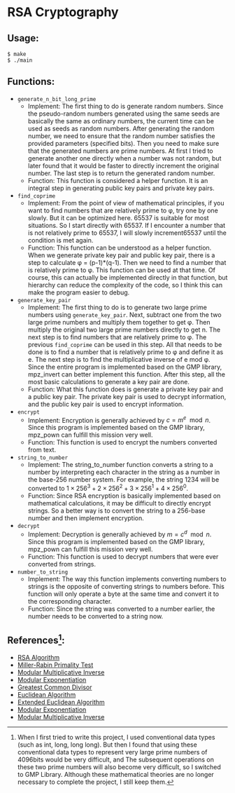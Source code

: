 # RSA Cryptography

## Usage:
```console
$ make
$ ./main
```

## Functions:

+ `generate_n_bit_long_prime`
    * Implement: The first thing to do is generate random numbers. Since the pseudo-random numbers generated using the same seeds are basically the same as ordinary numbers, the current time can be used as seeds as random numbers. After generating the random number, we need to ensure that the random number satisfies the provided parameters (specified bits). Then you need to make sure that the generated numbers are prime numbers. At first I tried to generate another one directly when a number was not random, but later found that it would be faster to directly increment the original number. The last step is to return the generated random number.
    * Function: This function is considered a helper function. It is an integral step in generating public key pairs and private key pairs.
+ `find_coprime`
    * Implement: From the point of view of mathematical principles, if you want to find numbers that are relatively prime to φ, try one by one slowly. But it can be optimized here. 65537 is suitable for most situations. So I start directly with 65537. If I encounter a number that is not relatively prime to 65537, I will slowly increment65537 until the condition is met again.
    * Function: This function can be understood as a helper function. When we generate private key pair and public key pair, there is a step to calculate φ = (p-1)*(q-1). Then we need to find a number that is relatively prime to φ. This function can be used at that time. Of course, this can actually be implemented directly in that function, but hierarchy can reduce the complexity of the code, so I think this can make the program easier to debug.
+ `generate_key_pair`
    * Implement: The first thing to do is to generate two large prime numbers using `generate_key_pair`. Next, subtract one from the two large prime numbers and multiply them together to get φ. Then multiply the original two large prime numbers directly to get n. The next step is to find numbers that are relatively prime to φ. The previous `find_coprime` can be used in this step. All that needs to be done is to find a number that is relatively prime to φ and define it as e. The next step is to find the multiplicative inverse of e mod φ. Since the entire program is implemented based on the GMP library, mpz_invert can better implement this function. After this step, all the most basic calculations to generate a key pair are done.
    * Function: What this function does is generate a private key pair and a public key pair. The private key pair is used to decrypt information, and the public key pair is used to encrypt information.
+ `encrypt`
    * Implement: Encryption is generally achieved by $c = m^e\mod n$. Since this program is implemented based on the GMP library, mpz_pown can fulfill this mission very well.
    * Function: This function is used to encrypt the numbers converted from text.
+ `string_to_number`
    * Implement: The string_to_number function converts a string to a number by interpreting each character in the string as a number in the base-256 number system. For example, the string $1234$ will be converted to $1 \times 256^3 + 2 \times 256^2 + 3 \times 256^1 + 4 \times 256^0$.
    * Function: Since RSA encryption is basically implemented based on mathematical calculations, it may be difficult to directly encrypt strings. So a better way is to convert the string to a 256-base number and then implement encryption.
+ `decrypt`
    * Implement: Decryption is generally achieved by $m = c^d\mod n$. Since this program is implemented based on the GMP library, mpz_pown can fulfill this mission very well.
    * Function: This function is used to decrypt numbers that were ever converted from strings.
+ `number_to_string`
    * Implement: The way this function implements converting numbers to strings is the opposite of converting strings to numbers before. This function will only operate a byte at the same time and convert it to the corresponding character.
    * Function: Since the string was converted to a number earlier, the number needs to be converted to a string now.

## References[^footnote]:

+ [RSA Algorithm](https://en.wikipedia.org/wiki/RSA_(cryptosystem)#Key_generation)
+ [Miller-Rabin Primality Test](https://en.wikipedia.org/wiki/Miller%E2%80%93Rabin_primality_test)
+ [Modular Multiplicative Inverse](https://en.wikipedia.org/wiki/Modular_multiplicative_inverse)
+ [Modular Exponentiation](https://en.wikipedia.org/wiki/Modular_exponentiation)
+ [Greatest Common Divisor](https://en.wikipedia.org/wiki/Greatest_common_divisor)
+ [Euclidean Algorithm](https://en.wikipedia.org/wiki/Euclidean_algorithm)
+ [Extended Euclidean Algorithm](https://en.wikipedia.org/wiki/Extended_Euclidean_algorithm)
+ [Modular Exponentiation](https://en.wikipedia.org/wiki/Modular_exponentiation#Right-to-left_binary_method)
+ [Modular Multiplicative Inverse](https://en.wikipedia.org/wiki/Modular_multiplicative_inverse#Computation)

[^footnote]: When I first tried to write this project, I used conventional data types (such as int, long, long long). But then I found that using these conventional data types to represent very large prime numbers of 4096bits would be very difficult, and The subsequent operations on these two prime numbers will also become very difficult, so I switched to GMP Library. Although these mathematical theories are no longer necessary to complete the project, I still keep them.